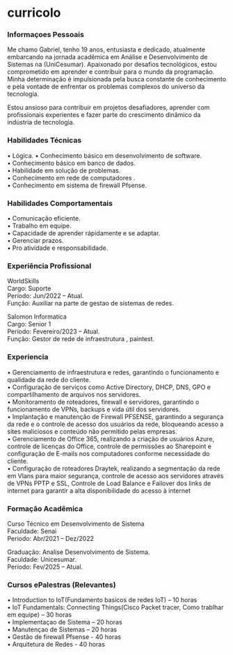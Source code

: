 # curricolo

### Informaçoes Pessoais 

Me chamo Gabriel, tenho 19 anos, entusiasta e dedicado, atualmente embarcando na jornada acadêmica em Análise e Desenvolvimento de Sistemas na (UniCesumar). Apaixonado por desafios tecnológicos, estou comprometido em aprender e contribuir para o mundo da programação. Minha determinação é impulsionada pela busca constante de conhecimento e pela vontade de enfrentar os problemas complexos do universo da tecnologia.  

Estou ansioso para contribuir em projetos desafiadores, aprender com profissionais experientes e fazer parte do crescimento dinâmico da indústria de tecnologia.  

### Habilidades Técnicas
• Lógica.
• Conhecimento básico em desenvolvimento de software.  
• Conhecimento básico em banco de dados.  
• Habilidade em solução de problemas.  
• Conhecimento em rede de computadores .  
• Conhecimento em sistema de firewall Pfsense.  

### Habilidades Comportamentais  
• Comunicação eficiente.  
• Trabalho em equipe.  
• Capacidade de aprender rápidamente e se adaptar.  
• Gerenciar prazos.  
• Pro atividade e responsabilidade.  

### Experiência Profissional  
WorldSkills  
Cargo: Suporte  
Período: Jun/2022 – Atual.  
Função: Auxiliar na parte de gestao de sistemas de redes.  

Salomon Informatica  
Cargo: Senior 1  
Período: Fevereiro/2023 – Atual.  
Função: Gestor de rede de infraestrutura , paintest.  

### Experiencia   

• Gerenciamento de infraestrutura e redes, garantindo o funcionamento e qualidade da rede do cliente.  
• Configuração de serviços como Active Directory, DHCP, DNS, GPO e compartilhamento de arquivos nos servidores.  
• Monitoramento de roteadores, firewall e servidores, garantindo o funcionamento de VPNs, backups e vida útil dos servidores.  
• Implantação e manutenção de Firewall PFSENSE, garantindo a segurança da rede e o controle de acesso dos usuários da rede, bloqueando  acesso a sites maliciosos e conteúdo não permitido pelas empresas.  
• Gerenciamento de Office 365, realizando a criação de usuários Azure, controle de licenças do Office, controle de permissões ao Sharepoint e configuração de E-mails nos computadores conforme necessidade do cliente.  
• Configuração de roteadores Draytek, realizando a segmentação da rede em Vlans para maior segurança, controle de acesso aos servidores através de VPNs PPTP e SSL, Controle de Load Balance e Failover dos links de internet para garantir a alta disponibilidade do acesso à internet  

### Formação Acadêmica  

Curso Técnico em Desenvolvimento de Sistema  
Faculdade: Senai  
Periodo: Abr/2021 – Dez/2022  

Graduação: Analise Desenvolvimento de Sistema.  
Faculdade: Unicesumar.  
Período: Fev/2025 – Atual.  

### Cursos ePalestras (Relevantes)  

• Introduction to IoT(Fundamento basicos de redes IoT) – 10 horas  
• IoT Fundamentals: Connecting Things(Cisco Packet tracer, Como trablhar  
em equipe) – 30 horas  
• Implementaçao de Sistema – 20 horas  
• Manutençao de Sistemas – 20 horas  
• Gestão de firewall Pfsense - 40 horas  
• Arquitetura de Redes - 40 horas  